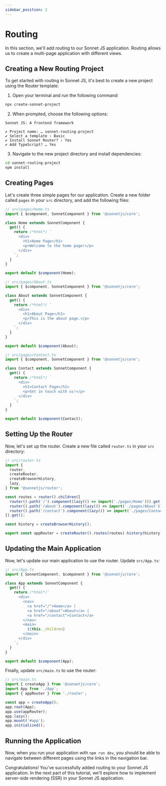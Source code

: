 ```yaml
---
sidebar_position: 2
---
```


# Routing

In this section, we'll add routing to our Sonnet JS application. Routing allows us to create a multi-page application with different views.

## Creating a New Routing Project

To get started with routing in Sonnet JS, it's best to create a new project using the Router template:

1. Open your terminal and run the following command:

```bash
npx create-sonnet-project
```

2. When prompted, choose the following options:

```
Sonnet JS: A frontend framework

✔ Project name: … sonnet-routing-project
✔ Select a template › Basic
✔ Install Sonnet Router? › Yes
✔ Add TypeScript? … Yes
```

3. Navigate to the new project directory and install dependencies:

```bash
cd sonnet-routing-project
npm install
```

## Creating Pages

Let's create three simple pages for our application. Create a new folder called `pages` in your `src` directory, and add the following files:

```typescript
// src/pages/Home.ts
import { $component, SonnetComponent } from '@sonnetjs/core';

class Home extends SonnetComponent {
  get() {
    return /*html*/ `
      <div>
        <h1>Home Page</h1>
        <p>Welcome to the home page!</p>
      </div>
    `;
  }
}

export default $component(Home);
```

```typescript
// src/pages/About.ts
import { $component, SonnetComponent } from '@sonnetjs/core';

class About extends SonnetComponent {
  get() {
    return /*html*/ `
      <div>
        <h1>About Page</h1>
        <p>This is the about page.</p>
      </div>
    `;
  }
}

export default $component(About);
```

```typescript
// src/pages/Contact.ts
import { $component, SonnetComponent } from '@sonnetjs/core';

class Contact extends SonnetComponent {
  get() {
    return /*html*/ `
      <div>
        <h1>Contact Page</h1>
        <p>Get in touch with us!</p>
      </div>
    `;
  }
}

export default $component(Contact);
```

## Setting Up the Router

Now, let's set up the router. Create a new file called `router.ts` in your `src` directory:

```typescript
// src/router.ts
import {
  router,
  createRouter,
  createBrowserHistory,
  lazy,
} from '@sonnetjs/router';

const routes = router().children([
  router().path('/').component(lazy(() => import('./pages/Home'))).get(),
  router().path('/about').component(lazy(() => import('./pages/About'))).get(),
  router().path('/contact').component(lazy(() => import('./pages/Contact'))).get(),
]).get();

const history = createBrowserHistory();

export const appRouter = createRouter().routes(routes).history(history).get();
```

## Updating the Main Application

Now, let's update our main application to use the router. Update `src/App.ts`:

```typescript
// src/App.ts
import { SonnetComponent, $component } from '@sonnetjs/core';

class App extends SonnetComponent {
  get() {
    return /*html*/`
      <div>
        <nav>
          <a href="/">Home</a> |
          <a href="/about">About</a> |
          <a href="/contact">Contact</a>
        </nav>
        <main>
          ${this._children}
        </main>
      </div>
    `;
  }
}

export default $component(App);
```

Finally, update `src/main.ts` to use the router:

```typescript
// src/main.ts
import { createApp } from '@sonnetjs/core';
import App from './App';
import { appRouter } from './router';

const app = createApp();
app.root(App);
app.use(appRouter);
app.lazy();
app.mount('#app');
app.initialized();
```

## Running the Application

Now, when you run your application with `npm run dev`, you should be able to navigate between different pages using the links in the navigation bar.

Congratulations! You've successfully added routing to your Sonnet JS application. In the next part of this tutorial, we'll explore how to implement server-side rendering (SSR) in your Sonnet JS application.